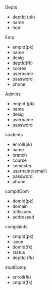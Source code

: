 Depts 
-   deptId (pk)
-   name 
-   hod

Emp
-   empId(pk)
-   name
-   desig
-   deptId(fk)
-   scores
-   username
-   password
-   phone

Admins
-   empId (pk)
-   name
-   desig
-   username
-   password

students
-   enroll(pk)
-   name
-   branch
-   course
-   semester
-   username(email)
-   password
-   phone

compltDom
-   domId(pk)
-   domain
-   totIssues
-   addressed

complaints
-   cmpId(pk)
-   issue
-   domId(fk)
-   status
-   deptId (fk)

studComp
-   enroll(fk)
-   cmpId(fk)

